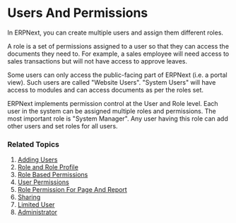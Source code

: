 
# Users And Permissions


In ERPNext, you can create multiple users and assign them different roles.


A role is a set of permissions assigned to a user so that they can access the documents they need to. For example, a sales employee will need access to sales transactions but will not have access to approve leaves.


Some users can only access the public-facing part of ERPNext (i.e. a portal view). Such users are called "Website Users". "System Users" will have access to modules and can access documents as per the roles set.


ERPNext implements permission control at the User and Role level. Each user in the system can be assigned multiple roles and permissions. The most important role is "System Manager". Any user having this role can add other users and set roles for all users.








### Related Topics


1. [Adding Users](/docs/v13/user/manual/en/setting-up/users-and-permissions/adding-users)
2. [Role and Role Profile](/docs/v13/user/manual/en/setting-up/users-and-permissions/role-and-role-profile)
3. [Role Based Permissions](/docs/v13/user/manual/en/setting-up/users-and-permissions/role-based-permissions)
4. [User Permissions](/docs/v13/user/manual/en/setting-up/users-and-permissions/user-permissions)
5. [Role Permission For Page And Report](/docs/v13/user/manual/en/setting-up/users-and-permissions/role-permission-for-page-and-report)
6. [Sharing](/docs/v13/user/manual/en/setting-up/users-and-permissions/sharing)
7. [Limited User](/docs/v13/user/manual/en/setting-up/users-and-permissions/limited-user)
8. [Administrator](/docs/v13/user/manual/en/setting-up/users-and-permissions/administrator)


